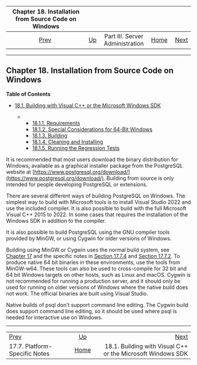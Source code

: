 

|            Chapter 18. Installation from Source Code on Windows           |                                                    |                                 |                                                       |                                                                                                        |
| :-----------------------------------------------------------------------: | :------------------------------------------------- | :-----------------------------: | ----------------------------------------------------: | -----------------------------------------------------------------------------------------------------: |
| [Prev](installation-platform-notes.html "17.7. Platform-Specific Notes")  | [Up](admin.html "Part III. Server Administration") | Part III. Server Administration | [Home](index.html "PostgreSQL 17devel Documentation") |  [Next](install-windows-full.html "18.1. Building with Visual C++ or the&#xA;  Microsoft Windows SDK") |

***

## Chapter 18. Installation from Source Code on Windows

**Table of Contents**

* [18.1. Building with Visual C++ or the Microsoft Windows SDK](install-windows-full.html)

  * *   [18.1.1. Requirements](install-windows-full.html#INSTALL-WINDOWS-FULL-REQUIREMENTS)
    * [18.1.2. Special Considerations for 64-Bit Windows](install-windows-full.html#INSTALL-WINDOWS-FULL-64-BIT)
    * [18.1.3. Building](install-windows-full.html#INSTALL-WINDOWS-FULL-BUILD)
    * [18.1.4. Cleaning and Installing](install-windows-full.html#INSTALL-WINDOWS-FULL-CLEAN-INST)
    * [18.1.5. Running the Regression Tests](install-windows-full.html#INSTALL-WINDOWS-FULL-REG-TESTS)

It is recommended that most users download the binary distribution for Windows, available as a graphical installer package from the PostgreSQL website at [https://www.postgresql.org/download/](https://www.postgresql.org/download/). Building from source is only intended for people developing PostgreSQL or extensions.

There are several different ways of building PostgreSQL on Windows. The simplest way to build with Microsoft tools is to install Visual Studio 2022 and use the included compiler. It is also possible to build with the full Microsoft Visual C++ 2015 to 2022. In some cases that requires the installation of the Windows SDK in addition to the compiler.

It is also possible to build PostgreSQL using the GNU compiler tools provided by MinGW, or using Cygwin for older versions of Windows.

Building using MinGW or Cygwin uses the normal build system, see [Chapter 17](installation.html "Chapter 17. Installation from Source Code") and the specific notes in [Section 17.7.4](installation-platform-notes.html#INSTALLATION-NOTES-MINGW "17.7.4. MinGW/Native Windows") and [Section 17.7.2](installation-platform-notes.html#INSTALLATION-NOTES-CYGWIN "17.7.2. Cygwin"). To produce native 64 bit binaries in these environments, use the tools from MinGW-w64. These tools can also be used to cross-compile for 32 bit and 64 bit Windows targets on other hosts, such as Linux and macOS. Cygwin is not recommended for running a production server, and it should only be used for running on older versions of Windows where the native build does not work. The official binaries are built using Visual Studio.

Native builds of psql don't support command line editing. The Cygwin build does support command line editing, so it should be used where psql is needed for interactive use on Windows.

***

|                                                                           |                                                       |                                                                                                        |
| :------------------------------------------------------------------------ | :---------------------------------------------------: | -----------------------------------------------------------------------------------------------------: |
| [Prev](installation-platform-notes.html "17.7. Platform-Specific Notes")  |   [Up](admin.html "Part III. Server Administration")  |  [Next](install-windows-full.html "18.1. Building with Visual C++ or the&#xA;  Microsoft Windows SDK") |
| 17.7. Platform-Specific Notes                                             | [Home](index.html "PostgreSQL 17devel Documentation") |                                            18.1. Building with Visual C++ or the Microsoft Windows SDK |
